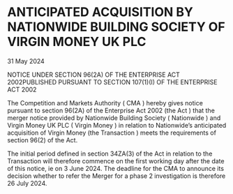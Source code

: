 # ANTICIPATED ACQUISITION BY NATIONWIDE BUILDING SOCIETY OF VIRGIN MONEY UK PLC

31 May 2024

NOTICE UNDER SECTION 96(2A) OF THE ENTERPRISE ACT 2002PUBLISHED PURSUANT TO SECTION 107(1)(I) OF THE ENTERPRISE ACT 2002

The Competition and Markets Authority ( CMA ) hereby gives notice pursuant to section 96(2A) of the Enterprise Act 2002 (the Act ) that the merger notice provided by Nationwide Building Society ( Nationwide ) and Virgin Money UK PLC ( Virgin Money ) in relation to Nationwide’s anticipated acquisition of Virgin Money (the Transaction ) meets the requirements of section 96(2) of the Act.

The initial period defined in section 34ZA(3) of the Act in relation to the Transaction will therefore commence on the first working day after the date of this notice, ie on 3 June 2024. The deadline for the CMA to announce its decision whether to refer the Merger for a phase 2 investigation is therefore 26 July 2024.